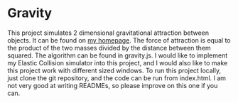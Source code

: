 Gravity
=======
This project simulates 2 dimensional gravitational attraction between objects. It can be found on [my homepage](http://nielskornerup.github.io). The force of attraction is equal to the product of the two masses divided by the distance between them squared. The algorithm can be found in gravity.js. I would like to implement my Elastic Collision simulator into this project, and I would also like to make this project work with different sized windows. To run this project locally, just clone the git repository, and the code can be run from index.html. I am not very good at writing READMEs, so please improve on this one if you can.